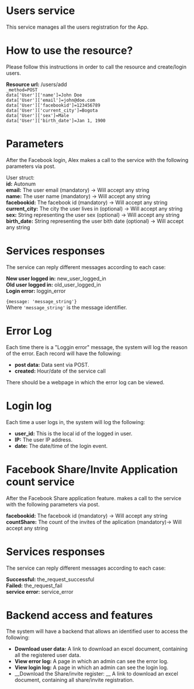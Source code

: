 Users service
=============
This service manages all the users registration for the App.

How to use the resource?
========================
Please follow this instructions in order to call the resource and create/login users.

__Resource url:__ /users/add  
`_method=POST`  
`data['User']['name']=John Doe`  
`data['User']['email']=john@doe.com`  
`data['User']['facebookid']=123456789`  
`data['User']['current_city']=Bogota`  
`data['User']['sex']=Male`  
`data['User']['birth_date']=Jan 1, 1900`  

Parameters
==========
After the Facebook login, Alex makes a call to the service with the
following parameters via post.

User struct:  
__id:__ Autonum  
__email:__ The user email (mandatory)  -> Will accept any string  
__name:__ The user name (mandatory)  -> Will accept any string  
__facebookid:__ The facebook id (mandatory) -> Will accept any string  
__current_city:__ The city the user lives in (optional) -> Will accept any string  
__sex:__ String representing the user sex (optional) -> Will accept any string  
__birth_date:__ String representing the user bith date (optional) -> Will accept any string  

Services responses
==================
The service can reply different messages according to each case:

__New user logged in:__ new_user_logged_in  
__Old user logged in:__ old_user_logged_in  
__Login error:__ loggin_error  

`{message: 'message_string'}`  
Where `'message_string'` is the message identifier.

Error Log
=========
Each time there is a "Loggin error" message, the system will log the
reason of the error. Each record will have the following:  

* __post data:__ Data sent via POST.  
* __created:__ Hour/date of the service call  

There should be a webpage in which the error log can be viewed.

Login log
=========
Each time a user logs in, the system will log the following:

* __user_id:__ This is the local id of the logged in user.  
* __IP:__ The user IP address.  
* __date:__ The date/time of the login event.  

Facebook Share/Invite Application count service 
===============================================
After the Facebook Share application feature.  makes a call to the service with the
following parameters via post.

__facebookid:__ The facebook id (mandatory) -> Will accept any string  
__countShare:__ The count of the invites of the aplication (mandatory)-> Will accept any string  

Services responses
==================
The service can reply different messages according to each case:

__Successful:__ the_request_successful  
__Failed:__ the_request_fail  
__service error:__ service_error  

Backend access and features
===========================
The system will have a backend that allows an identified user to access the following:
* __Download user data:__ A link to download an excel document, containing all the registered user data.
* __View error log:__ A page in which an admin can see the error log.
* __View login log:__ A page in which an admin can see the login log.
* __Download the Share/invite register: __ A link to download an excel document, containing all share/invite registration.
